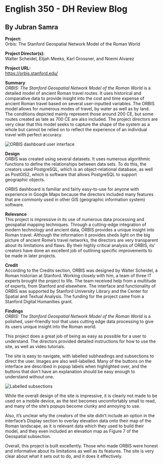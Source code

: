 # English 350 - DH Review Blog
## By Jubran Samra
**Project:**  
Orbis: The Stanford Geospatial Network Model of the Roman World

**Project Director(s):**  
Walter Scheidel, Elijah Meeks, Karl Grossner, and Noemi Alvarez

**Project URL:**  
https://orbis.stanford.edu/

**Summary**  
_ORBIS: The Stanford Geospatial Network Model of the Roman World_ is a detailed model of ancient Roman travel routes. It uses historical and comparative data to provide insight into the cost and time expense of ancient Roman travel based on several user-inputted variables. The ORBIS model allows for numerous modes of travel, by water as well as by land. The conditions depicted mainly represent those around 200 CE, but some routes created as late as 700 CE are also included. The project directors are very clear that this model seeks to capture the shape of the system as a whole but cannot be relied on to reflect the experience of an individual travel with perfect accuracy.

![ORBIS dashboard user interface](https://jubransamra.github.io/Jublog/images/orbisinterface.png)

**Design**  
ORBIS was created using several datasets. It uses numerous algorithmic functions to define the relationships between data sets. To do this, the creators used PostgreSQL, which is an object-relational database, as well as PostGIS2, which is software that allows PostgreSQL to support geographic objects.

ORBIS dashboard is familiar and fairly easy-to-use for anyone with experience in Google Maps because the directors included many features that are commonly used in other GIS (geographic information system) software. 

**Relevance**  
This project is impressive in its use of numerous data processing and geospatial mapping techniques. Through a cutting-edge integration of modern technology and ancient data, ORBIS provides a unique insight into Roman travel. Although the information it provides sheds light on the big picture of ancient Rome’s travel networks, the directors are very transparent about its limitations and flaws. By their highly critical analysis of ORBIS, its’ creators have done an excellent job of outlining specific improvements to be made in later projects. 

**Credit**  
According to the Credits section, ORBIS was designed by Walter Scheidel, a Roman historian at Stanford. Working closely with him, a team of three IT experts brought the project to life. The team received help from a multitude of experts, from Stanford and elsewhere. The interface and functionality of ORBIS was supported by Stanford University Library and the Center for Spatial and Textual Analysis. The funding for the project came from a Stanford Digital Humanities grant.

**Findings**  
_ORBIS: The Stanford Geospatial Network Model of the Roman World_ is a polished, user-friendly tool that uses cutting edge data processing to give its users unique insight into the Roman world. 

This project does a great job of being as easy as possible for a user to understand. The directors provided detailed instructions for how to use the site, as well as video tutorials.

The site is easy to navigate, with labelled subheadings and subsections to direct the user. Images are also well-labelled. Many of the buttons on the interface are described in popup labels when highlighted over, and the buttons that don’t have an explanation should be easy enough to understand without one.

![Labelled subsections](https://jubransamra.github.io/Jublog/images/orbissubsections.png)

While the overall design of the site is impressive, it is clearly not made to be used on a mobile device, as the text becomes uncomfortably small to read, and many of the site’s popups become clunky and annoying to use.

Also, it’s unclear why the creators of the site didn’t include an option in the interface’s Display section to overlay elevation data onto their map of the Roman landscape, as it is relevant data which they used to build their model, and they even included an elevation map as Figure 7 of the Geospatial subsection.

Overall, this project is built excellently. Those who made ORBIS were honest and informative about its limitations as well as its features. The site is very clear about what it sets out to do, and it does it effectively.
